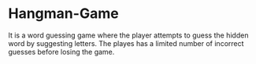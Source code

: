 # Hangman-Game

It is a word guessing game where the player attempts to guess the hidden word by suggesting letters. The playes has a limited number of incorrect guesses before losing the game.
